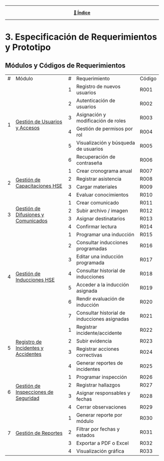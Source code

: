 <hr>
<div align="center">
 
[**📜 Índice**](../README.md)

</div>
<hr>

# 3. Especificación de Requerimientos y Prototipo

## Módulos y Códigos de Requerimientos

<table>
    <tbody>
        <tr>
            <td>#</td>
            <td>Módulo</td>
            <td>#</td>
            <td>Requerimiento</td>
            <td>Código</td>
        </tr>
        <tr>
            <td rowspan="6">1</td>
            <td rowspan="6"><a href="3.1/3.1.md">Gestión de Usuarios y Accesos</a></td>
            <td>1</td>
            <td>Registro de nuevos usuarios</td>
            <td>R001</td>
        </tr>
        <tr>
            <td>2</td>
            <td>Autenticación de usuarios</td>
            <td>R002</td>
        </tr>
        <tr>
            <td>3</td>
            <td>Asignación y modificación de roles</td>
            <td>R003</td>
        </tr>
        <tr>
            <td>4</td>
            <td>Gestión de permisos por rol</td>
            <td>R004</td>
        </tr>
        <tr>
            <td>5</td>
            <td>Visualización y búsqueda de usuarios</td>
            <td>R005</td>
        </tr>
        <tr>
            <td>6</td>
            <td>Recuperación de contraseña</td>
            <td>R006</td>
        </tr>
        <tr>
            <td rowspan="4">2</td>
            <td rowspan="4"><a href="3.2/3.2.md">Gestión de Capacitaciones HSE</a></td>
            <td>1</td>
            <td>Crear cronograma anual</td>
            <td>R007</td>
        </tr>
        <tr>
            <td>2</td>
            <td>Registrar asistencia</td>
            <td>R008</td>
        </tr>
        <tr>
            <td>3</td>
            <td>Cargar materiales</td>
            <td>R009</td>
        </tr>
        <tr>
            <td>4</td>
            <td>Evaluar conocimientos</td>
            <td>R010</td>
        </tr>
        <tr>
            <td rowspan="4">3</td>
            <td rowspan="4"><a href="3.3/3.3.md">Gestión de Difusiones y Comunicados</a></td>
            <td>1</td>
            <td>Crear comunicado</td>
            <td>R011</td>
        </tr>
        <tr>
            <td>2</td>
            <td>Subir archivo / imagen</td>
            <td>R012</td>
        </tr>
        <tr>
            <td>3</td>
            <td>Asignar destinatarios</td>
            <td>R013</td>
        </tr>
        <tr>
            <td>4</td>
            <td>Confirmar lectura</td>
            <td>R014</td>
        </tr>
        <tr>
            <td rowspan="7">4</td>
            <td rowspan="7"><a href="3.4/3.4.md">Gestión de Inducciones HSE</a></td>
            <td>1</td>
            <td>Programar una inducción</td>
            <td>R015</td>
        </tr>
        <tr>
            <td>2</td>
            <td>Consultar inducciones programadas</td>
            <td>R016</td>
        </tr>
        <tr>
            <td>3</td>
            <td>Editar una inducción programada</td>
            <td>R017</td>
        </tr>
        <tr>
            <td>4</td>
            <td>Consultar historial de inducciones</td>
            <td>R018</td>
        </tr>
        <tr>
            <td>5</td>
            <td>Acceder a la inducción asignada</td>
            <td>R019</td>
        </tr>
        <tr>
            <td>6</td>
            <td>Rendir evaluación de inducción</td>
            <td>R020</td>
        </tr>
        <tr>
            <td>7</td>
            <td>Consultar historial de inducciones asignadas</td>
            <td>R021</td>
        </tr>
        <tr>
            <td rowspan="4">5</td>
            <td rowspan="4"><a href="3.5/3.5.md">Registro de Incidentes y Accidentes</a></td>
            <td>1</td>
            <td>Registrar incidente/accidente</td>
            <td>R022</td>
        </tr>
        <tr>
            <td>2</td>
            <td>Subir evidencia</td>
            <td>R023</td>
        </tr>
        <tr>
            <td>3</td>
            <td>Registrar acciones correctivas</td>
            <td>R024</td>
        </tr>
        <tr>
            <td>4</td>
            <td>Generar reportes de incidentes</td>
            <td>R025</td>
        </tr>
        <tr>
            <td rowspan="4">6</td>
            <td rowspan="4"><a href="3.6/3.6.md">Gestión de Inspecciones de Seguridad</a></td>
            <td>1</td>
            <td>Programar inspección</td>
            <td>R026</td>
        </tr>
        <tr>
            <td>2</td>
            <td>Registrar hallazgos</td>
            <td>R027</td>
        </tr>
        <tr>
            <td>3</td>
            <td>Asignar responsables y fechas</td>
            <td>R028</td>
        </tr>
        <tr>
            <td>4</td>
            <td>Cerrar observaciones</td>
            <td>R029</td>
        </tr>
        <tr>
            <td rowspan="4">7</td>
            <td rowspan="4"><a href="3.7/3.7.md">Gestión de Reportes</a></td>
            <td>1</td>
            <td>Generar reporte por módulo</td>
            <td>R030</td>
        </tr>
        <tr>
            <td>2</td>
            <td>Filtrar por fechas y estados</td>
            <td>R031</td>
        </tr>
        <tr>
            <td>3</td>
            <td>Exportar a PDF o Excel</td>
            <td>R032</td>
        </tr>
        <tr>
            <td>4</td>
            <td>Visualización gráfica</td>
            <td>R033</td>
        </tr> 
    </tbody>
</table>
